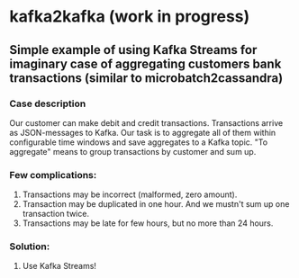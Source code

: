 # kafka2kafka (work in progress)
## Simple example of using Kafka Streams for imaginary case of aggregating customers bank transactions (similar to microbatch2cassandra)

### Case description
Our customer can make debit and credit transactions. Transactions arrive as JSON-messages to Kafka.
Our task is to aggregate all of them within configurable time windows and save aggregates to a Kafka topic.
"To aggregate" means to group transactions by customer and sum up.

### Few complications:
1. Transactions may be incorrect (malformed, zero amount).
2. Transaction may be duplicated in one hour. And we mustn't sum up one transaction twice.
3. Transactions may be late for few hours, but no more than 24 hours.

### Solution:
1. Use Kafka Streams!
